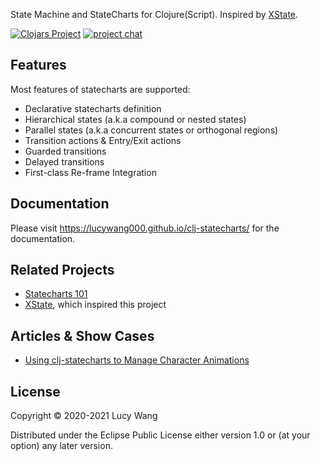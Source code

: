 State Machine and StateCharts for Clojure(Script). Inspired by [XState](https://github.com/davidkpiano/xstate).

[![Clojars Project](https://img.shields.io/clojars/v/clj-statecharts.svg)](https://clojars.org/clj-statecharts)
[![project chat](https://img.shields.io/badge/slack-join_chat-brightgreen.svg)](https://clojurians.slack.com/messages/C01C7RJA81M)

## Features

Most features of statecharts are supported:

* Declarative statecharts definition
* Hierarchical states (a.k.a compound or nested states)
* Parallel states (a.k.a concurrent states or orthogonal regions)
* Transition actions & Entry/Exit actions
* Guarded transitions
* Delayed transitions
* First-class Re-frame Integration

## Documentation

Please visit https://lucywang000.github.io/clj-statecharts/ for the documentation.

## Related Projects

- [Statecharts 101](https://statecharts.github.io/)
- [XState](https://github.com/davidkpiano/xstate), which inspired this project

## Articles & Show Cases

* [Using clj-statecharts to Manage Character Animations](https://doughamil.github.io/gamedev/2021/03/24/statecharts-for-animation.html)


## License

Copyright © 2020-2021 Lucy Wang

Distributed under the Eclipse Public License either version 1.0 or (at
your option) any later version.
